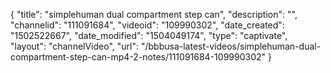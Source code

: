 {
    "title": "simplehuman dual compartment step can",
    "description": "",
    "channelid": "111091684",
    "videoid": "109990302",
    "date_created": "1502522667",
    "date_modified": "1504049174",
    "type": "captivate",
    "layout": "channelVideo",
    "url": "\/bbbusa-latest-videos\/simplehuman-dual-compartment-step-can-mp4-2-notes\/111091684-109990302"
}